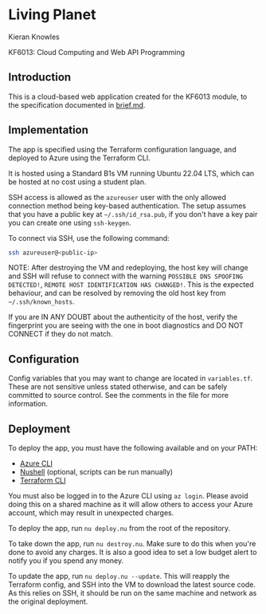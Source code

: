 # Living Planet

Kieran Knowles

KF6013: Cloud Computing and Web API Programming

## Introduction

This is a cloud-based web application created for the KF6013 module, to the specification documented in [brief.md](brief.md).

## Implementation

The app is specified using the Terraform configuration language, and deployed to Azure using the Terraform CLI.

It is hosted using a Standard B1s VM running Ubuntu 22.04 LTS, which can be
hosted at no cost using a student plan.

SSH access is allowed as the `azureuser` user with the only allowed connection
method being key-based authentication. The setup assumes that you have a
public key at `~/.ssh/id_rsa.pub`, if you don't have a key pair you can create
one using `ssh-keygen`.

To connect via SSH, use the following command:

```sh
ssh azureuser@<public-ip>
```

NOTE: After destroying the VM and redeploying, the host key will change and SSH
will refuse to connect with the warning `POSSIBLE DNS SPOOFING DETECTED!`, `REMOTE HOST IDENTIFICATION HAS CHANGED!`.
This is the expected behaviour, and can be resolved by removing the old host key from `~/.ssh/known_hosts`.

If you are IN ANY DOUBT about the authenticity of the host, verify the fingerprint you are seeing with the one in
boot diagnostics and DO NOT CONNECT if they do not match.

## Configuration

Config variables that you may want to change are located in `variables.tf`.
These are not sensitive unless stated otherwise, and can be safely committed to
source control.
See the comments in the file for more information.

## Deployment

To deploy the app, you must have the following available and on your PATH:
- [Azure CLI](https://docs.microsoft.com/en-us/cli/azure/install-azure-cli)
- [Nushell](https://www.nushell.sh/install.html) (optional, scripts can be run manually)
- [Terraform CLI](https://www.terraform.io/downloads.html)

You must also be logged in to the Azure CLI using `az login`. Please avoid
doing this on a shared machine as it will allow others to access your Azure
account, which may result in unexpected charges.

To deploy the app, run `nu deploy.nu` from the root of the repository.

To take down the app, run `nu destroy.nu`. Make sure to do this when you're done to avoid any charges. It is also a good idea to set a
low budget alert to notify you if you spend any money.

To update the app, run `nu deploy.nu --update`. This will reapply the Terraform config, and SSH into the VM to download the latest source
code. As this relies on SSH, it should be run on the same machine and network as the original deployment.
